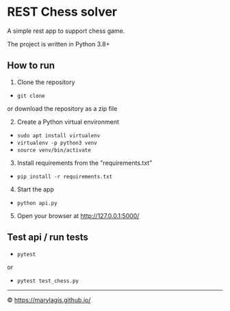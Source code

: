# REST Chess solver
A simple rest app to support chess game.

The project is written in Python 3.8+

## How to run
1. Clone the repository 
- `git clone`

or download the repository as a zip file

2. Create a Python virtual environment
- `sudo apt install virtualenv`
- `virtualenv -p python3 venv`
- `source venv/bin/activate`

3. Install requirements from the "requirements.txt"
- `pip install -r requirements.txt`

4. Start the app
- `python api.py`

5. Open your browser at http://127.0.0.1:5000/


## Test api / run tests
- `pytest`

or
- `pytest test_chess.py`


***

&copy; https://marylagis.github.io/
